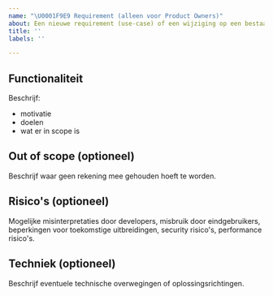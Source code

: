 ```yaml
---
name: "\U0001F9E9 Requirement (alleen voor Product Owners)"
about: Een nieuwe requirement (use-case) of een wijziging op een bestaande.
title: ''
labels: ''

---
```


## Functionaliteit

Beschrijf:
- motivatie
- doelen
- wat er in scope is

## Out of scope (optioneel)

Beschrijf waar geen rekening mee gehouden hoeft te worden.

## Risico's (optioneel)

Mogelijke misinterpretaties door developers, misbruik door eindgebruikers, beperkingen voor toekomstige uitbreidingen, security risico's, performance risico's.

## Techniek (optioneel)

Beschrijf eventuele technische overwegingen of oplossingsrichtingen.
